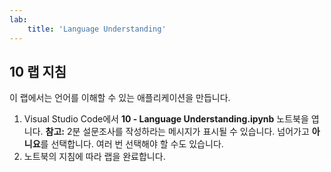 ```yaml
---
lab:
    title: 'Language Understanding'
---
```


## 10 랩 지침
이 랩에서는 언어를 이해할 수 있는 애플리케이션을 만듭니다. 

1.  Visual Studio Code에서 **10 - Language Understanding.ipynb** 노트북을 엽니다. 
    **참고:** 2분 설문조사를 작성하라는 메시지가 표시될 수 있습니다. 넘어가고 **아니요**를 선택합니다. 여러 번 선택해야 할 수도 있습니다.
2.  노트북의 지침에 따라 랩을 완료합니다.
